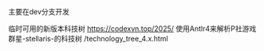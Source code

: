 主要在dev分支开发

临时可用的新版本科技树
https://codexvn.top/2025/ 使用Antlr4来解析P社游戏群星-stellaris-的科技树 /technology_tree_4.x.html
